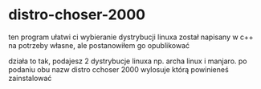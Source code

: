 # distro-choser-2000
ten program ułatwi ci wybieranie dystrybucji linuxa
został napisany w c++ na potrzeby własne, ale postanowiłem go opublikować

działa to tak, podajesz 2 dystrybucje linuxa np. archa linux i manjaro. po podaniu obu nazw distro cchoser 2000 wylosuje którą powinieneś zainstalować

